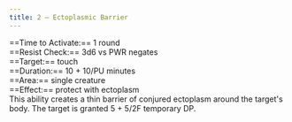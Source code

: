 ```yaml
---
title: 2 – Ectoplasmic Barrier
---
```

==Time to Activate:== 1 round  
==Resist Check:== 3d6 vs PWR negates  
==Target:== touch  
==Duration:== 10 + 10/PU minutes  
==Area:== single creature  
==Effect:== protect with ectoplasm  
This ability creates a thin barrier of conjured ectoplasm around the target's body. The target is granted 5 + 5/2F temporary DP.  
